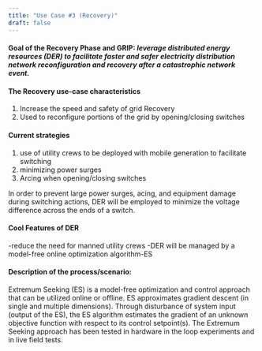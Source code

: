 ```yaml
---
title: "Use Case #3 (Recovery)"
draft: false
---
```


#### **Goal of the Recovery Phase and GRIP**: *leverage distributed energy resources (DER) to facilitate faster and safer electricity distribution network reconfiguration and recovery after a catastrophic network event.*


#### The Recovery use-case characteristics
1. Increase the speed and safety of grid Recovery
2. Used to reconfigure portions of the grid by opening/closing switches


#### Current strategies
1. use of utility crews to be deployed with mobile generation to facilitate switching
2. minimizing power surges
3. Arcing when opening/closing switches

 In order to prevent large power surges, acing, and equipment damage during switching actions, DER will be employed to minimize the voltage difference across the ends of a switch.

#### Cool Features of DER

-reduce the need for manned utility crews
-DER will be managed by a model-free online optimization algorithm-ES

#### Description of the process/scenario:
Extremum Seeking (ES) is a model-free optimization and control approach that can be utilized online or offline. ES approximates gradient descent (in single and multiple dimensions). Through disturbance of system input (output of the ES), the ES algorithm estimates the gradient of an unknown objective function with respect to its control setpoint(s). The Extremum Seeking approach has been tested in hardware in the loop experiments and in live field tests.
